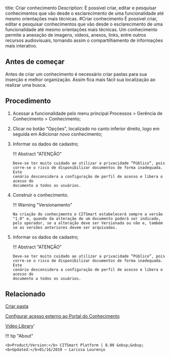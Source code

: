 title: Criar conhecimento
Description: É possível criar, editar e pesquisar conhecimentos que vão desde o esclarecimento de uma funcionalidade até mesmo orientações mais técnicas.
#Criar conhecimento
É possível criar, editar e pesquisar conhecimentos que vão desde o esclarecimento de uma funcionalidade até mesmo orientações mais técnicas.
Um conhecimento permite a anexação de imagens, vídeos, anexos, links, entre outros recursos audiovisuais, tornando assim o compartilhamento de informações mais interativo.

Antes de começar
--------------------

Antes de criar um conhecimento é necessário criar pastas para sua inserção e
melhor organização. Assim fica mais fácil sua localização ao realizar uma busca.

Procedimento
----------------

1.  Acessar a funcionalidade pelo menu principal Processos \> Gerência de
    Conhecimento \> Conhecimento;

2.  Clicar no botão "Opções", localizado no canto inferior direito, logo em
    seguida em Adicionar novo conhecimento;

3.  Informar os dados de cadastro;

    !!! Abstract "ATENÇÃO"  

        Deve-se ter muito cuidado ao utilizar a privacidade “Público”, pois
        corre-se o risco de disponibilizar documentos de forma inadequada. Este
        cenário desconsidera a configuração de perfil de acesso e libera o acesso do
        documento a todos os usuários.

4.  Construir o conhecimento.

    !!! Warning "Versionamento"  

        Na criação do conhecimento o CITSmart estabelecerá sempre a versão "1.0" e, quando da alteração de um documento poderá ser indicado, pelo operador, se a alteração deve ser Versionada ou não e, também se as versões anteriores devem ser arquivadas.

5.  Informar os dados de cadastro;

    !!! Abstract "ATENÇÃO"  

        Deve-se ter muito cuidado ao utilizar a privacidade “Público”, pois
        corre-se o risco de disponibilizar documentos de forma inadequada. Este
        cenário desconsidera a configuração de perfil de acesso e libera o acesso do
        documento a todos os usuários.

Relacionado
--------------------

[Criar pasta](/pt-br/citsmart-platform-8/processes/knowledge/configuration/create-folder.html)

[Configurar acesso externo ao Portal do Conhecimento](/pt-br/citsmart-platform-8/processes/knowledge/configuration/configure-external-access-knowledge-portal.html)

<i class='fa fa-youtube-play  fa-2x' style='color:#97ce17;vertical-align: middle;'> </i> [Video Library](https://www.youtube.com/playlist?list=PLB5qK2uzf2RPwkqhQwYU_EpvvGd29tSTA)'

!!! tip "About"

    <b>Product/Version:</b> CITSmart Platform | 8.00 &nbsp;&nbsp;
    <b>Updated:</b>01/16/2019 – Larissa Lourenço
